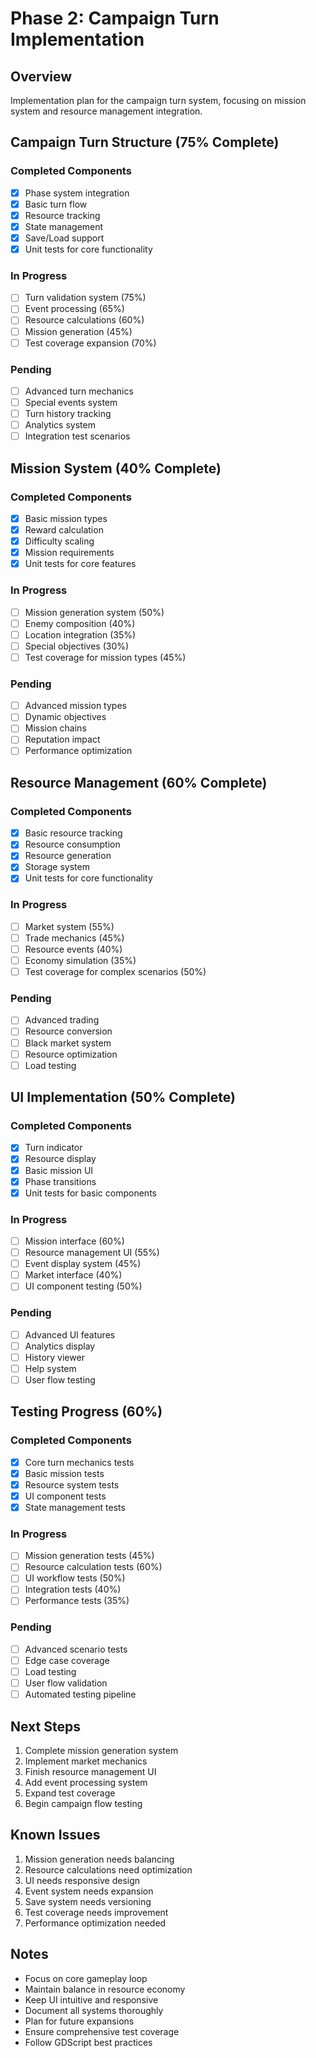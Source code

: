 # Phase 2: Campaign Turn Implementation

## Overview
Implementation plan for the campaign turn system, focusing on mission system and resource management integration.

## Campaign Turn Structure (75% Complete)

### Completed Components
- [x] Phase system integration
- [x] Basic turn flow
- [x] Resource tracking
- [x] State management
- [x] Save/Load support
- [x] Unit tests for core functionality

### In Progress
- [ ] Turn validation system (75%)
- [ ] Event processing (65%)
- [ ] Resource calculations (60%)
- [ ] Mission generation (45%)
- [ ] Test coverage expansion (70%)

### Pending
- [ ] Advanced turn mechanics
- [ ] Special events system
- [ ] Turn history tracking
- [ ] Analytics system
- [ ] Integration test scenarios

## Mission System (40% Complete)

### Completed Components
- [x] Basic mission types
- [x] Reward calculation
- [x] Difficulty scaling
- [x] Mission requirements
- [x] Unit tests for core features

### In Progress
- [ ] Mission generation system (50%)
- [ ] Enemy composition (40%)
- [ ] Location integration (35%)
- [ ] Special objectives (30%)
- [ ] Test coverage for mission types (45%)

### Pending
- [ ] Advanced mission types
- [ ] Dynamic objectives
- [ ] Mission chains
- [ ] Reputation impact
- [ ] Performance optimization

## Resource Management (60% Complete)

### Completed Components
- [x] Basic resource tracking
- [x] Resource consumption
- [x] Resource generation
- [x] Storage system
- [x] Unit tests for core functionality

### In Progress
- [ ] Market system (55%)
- [ ] Trade mechanics (45%)
- [ ] Resource events (40%)
- [ ] Economy simulation (35%)
- [ ] Test coverage for complex scenarios (50%)

### Pending
- [ ] Advanced trading
- [ ] Resource conversion
- [ ] Black market system
- [ ] Resource optimization
- [ ] Load testing

## UI Implementation (50% Complete)

### Completed Components
- [x] Turn indicator
- [x] Resource display
- [x] Basic mission UI
- [x] Phase transitions
- [x] Unit tests for basic components

### In Progress
- [ ] Mission interface (60%)
- [ ] Resource management UI (55%)
- [ ] Event display system (45%)
- [ ] Market interface (40%)
- [ ] UI component testing (50%)

### Pending
- [ ] Advanced UI features
- [ ] Analytics display
- [ ] History viewer
- [ ] Help system
- [ ] User flow testing

## Testing Progress (60%)

### Completed Components
- [x] Core turn mechanics tests
- [x] Basic mission tests
- [x] Resource system tests
- [x] UI component tests
- [x] State management tests

### In Progress
- [ ] Mission generation tests (45%)
- [ ] Resource calculation tests (60%)
- [ ] UI workflow tests (50%)
- [ ] Integration tests (40%)
- [ ] Performance tests (35%)

### Pending
- [ ] Advanced scenario tests
- [ ] Edge case coverage
- [ ] Load testing
- [ ] User flow validation
- [ ] Automated testing pipeline

## Next Steps
1. Complete mission generation system
2. Implement market mechanics
3. Finish resource management UI
4. Add event processing system
5. Expand test coverage
6. Begin campaign flow testing

## Known Issues
1. Mission generation needs balancing
2. Resource calculations need optimization
3. UI needs responsive design
4. Event system needs expansion
5. Save system needs versioning
6. Test coverage needs improvement
7. Performance optimization needed

## Notes
- Focus on core gameplay loop
- Maintain balance in resource economy
- Keep UI intuitive and responsive
- Document all systems thoroughly
- Plan for future expansions
- Ensure comprehensive test coverage
- Follow GDScript best practices 